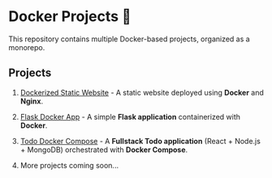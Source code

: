 # Docker Projects 🚀

This repository contains multiple Docker-based projects, organized as a monorepo.

## Projects

1. [Dockerized Static Website](./Dockerized%20Static%20Website) - A static website deployed using **Docker** and **Nginx**.

2. [Flask Docker App](./Flask%20Docker%20App) - A simple **Flask application** containerized with **Docker**.

3. [Todo Docker Compose](./Todo-Docker-Compose) - A **Fullstack Todo application** (React + Node.js + MongoDB) orchestrated with **Docker Compose**.

4. More projects coming soon...
